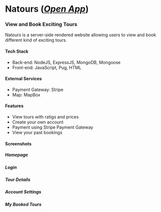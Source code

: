# Natours ([_Open App_](https://tour-proj.herokuapp.com/))

### View and Book Exciting Tours

Natours is a server-side rendered website allowing users to view and book different kind of exciting tours.

#### Tech Stack

-   Back-end: NodeJS, ExpressJS, MongoDB, Mongoose
-   Front-end: JavaScript, Pug, HTML

#### External Services

-   Payment Gateway: Stripe
-   Map: MapBox

#### Features

-   View tours with ratigs and prices
-   Create your own account
-   Payment using Stripe Payment Gateway
-   View your past bookings

#### Screenshots

##### Homepage

##### Login

##### Tour Details

##### Account Settings

##### My Booked Tours
